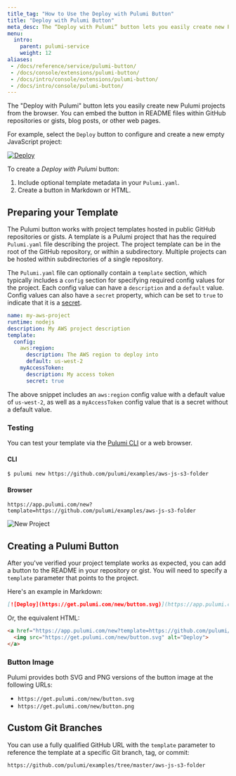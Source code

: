 ```yaml
---
title_tag: "How to Use the Deploy with Pulumi Button"
title: "Deploy with Pulumi Button"
meta_desc: The “Deploy with Pulumi” button lets you easily create new Pulumi projects from the browser. Learn how to create this deployment button in this guide.
menu:
  intro:
    parent: pulumi-service
    weight: 12
aliases:
 - /docs/reference/service/pulumi-button/
 - /docs/console/extensions/pulumi-button/
 - /docs/intro/console/extensions/pulumi-button/
 - /docs/intro/console/pulumi-button/
---
```


The "Deploy with Pulumi" button lets you easily create new Pulumi projects from the browser. You can embed the button in README files within GitHub repositories or gists, blog posts, or other web pages.

For example, select the `Deploy` button to configure and create a new empty JavaScript project:

[![Deploy](https://get.pulumi.com/new/button.svg)](https://app.pulumi.com/new?template=https://github.com/pulumi/templates/javascript)

To create a _Deploy with Pulumi_ button:

 1. Include optional template metadata in your `Pulumi.yaml`.
 2. Create a button in Markdown or HTML.

## Preparing your Template

The Pulumi button works with project templates hosted in public GitHub repositories or gists. A template is a Pulumi project that has the required `Pulumi.yaml` file describing the project. The project template can be in the root of the GitHub repository, or within a subdirectory. Multiple projects can be hosted within subdirectories of a single repository.

The `Pulumi.yaml` file can optionally contain a `template` section, which typically includes a `config` section for specifying required config values for the project. Each config value can have a `description` and a `default` value. Config values can also have a `secret` property, which can be set to `true` to indicate that it is a
[secret](/docs/intro/concepts/config#secrets).

```yaml
name: my-aws-project
runtime: nodejs
description: My AWS project description
template:
  config:
    aws:region:
      description: The AWS region to deploy into
      default: us-west-2
    myAccessToken:
      description: My access token
      secret: true
```

The above snippet includes an `aws:region` config value with a default value of `us-west-2`, as well as a `myAccessToken` config value that is a secret without a default value.

### Testing

You can test your template via the [Pulumi CLI](/docs/get-started/install/) or a web browser.

#### CLI

```bash
$ pulumi new https://github.com/pulumi/examples/aws-js-s3-folder
```

#### Browser

```
https://app.pulumi.com/new?template=https://github.com/pulumi/examples/aws-js-s3-folder
```

![New Project](/images/docs/reference/service/new-project.png)

## Creating a Pulumi Button

After you've verified your project template works as expected, you can add a button to the README in your repository or gist. You will need to specify a `template` parameter that points to the project.

Here's an example in Markdown:

```markdown
[![Deploy](https://get.pulumi.com/new/button.svg)](https://app.pulumi.com/new?template=https://github.com/pulumi/examples/aws-js-s3-folder)
```

Or, the equivalent HTML:

```html
<a href="https://app.pulumi.com/new?template=https://github.com/pulumi/examples/aws-js-s3-folder">
  <img src="https://get.pulumi.com/new/button.svg" alt="Deploy">
</a>
```

### Button Image

Pulumi provides both SVG and PNG versions of the button image at the following URLs:

- `https://get.pulumi.com/new/button.svg`
- `https://get.pulumi.com/new/button.png`

## Custom Git Branches

You can use a fully qualified GitHub URL with the `template` parameter to reference the template at a specific Git branch, tag, or commit:

```
https://github.com/pulumi/examples/tree/master/aws-js-s3-folder
```
